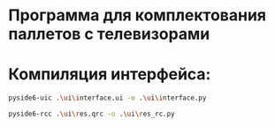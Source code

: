 # Программа для комплектования паллетов с телевизорами

# Компиляция интерфейса:
```bash
pyside6-uic .\ui\interface.ui -o .\ui\interface.py
```
```bash
pyside6-rcc .\ui\res.qrc -o .\ui\res_rc.py
```